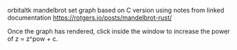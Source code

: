orbitaltk mandelbrot set graph based on C version using notes from linked documentation
https://rotgers.io/posts/mandelbrot-rust/

Once the graph has rendered, click inside the window to increase the power of z = z^pow + c.